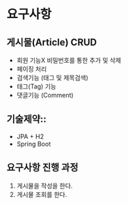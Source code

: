 # 요구사항
## 게시물(Article) CRUD
* 회원 기능X 비밀번호를 통한 추가 및 삭제
* 페이징 처리
* 검색기능 (태그 및 제목검색)
* 태그(Tag) 기능
* 댓글기능 (Comment)

## 기술제약::
* JPA + H2
* Spring Boot

## 요구사항 진행 과정
1. 게시물을 작성을 한다.
2. 게시물 조회를 한다.
